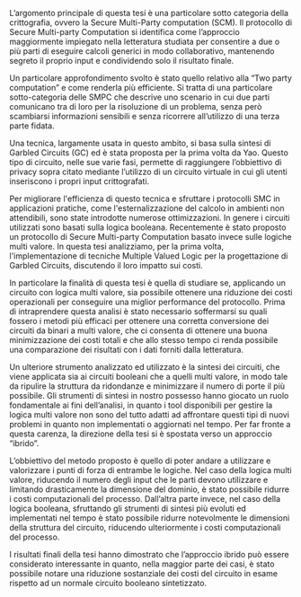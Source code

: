 L’argomento principale di questa tesi è  una particolare sotto categoria della crittografia, ovvero la Secure Multi-Party computation (SCM).  Il protocollo di Secure Multi-party Computation si identifica come l’approccio maggiormente impiegato nella letteratura studiata per consentire a due o più parti di eseguire calcoli generici in modo collaborativo, mantenendo segreto il proprio input e condividendo solo il risultato finale.

Un particolare approfondimento svolto è stato quello relativo alla “Two party computation” e come renderla più efficiente.
Si tratta di una particolare sotto-categoria delle SMPC che descrive uno scenario in cui due parti comunicano tra di loro per la risoluzione di un problema, senza però scambiarsi informazioni sensibili e senza ricorrere all’utilizzo di una terza parte fidata. 

Una tecnica, largamente usata in questo ambito, si basa sulla sintesi di Garbled Circuits (GC) ed è stata proposta per la prima volta da Yao. Questo tipo di circuito, nelle sue varie fasi, permette di raggiungere l’obbiettivo di privacy sopra citato mediante l’utilizzo di un circuito virtuale in cui gli utenti inseriscono i propri input crittografati.

Per migliorare l'efficienza di questo tecnica e sfruttare i protocolli SMC in applicazioni pratiche, come l'esternalizzazione del calcolo in ambienti non attendibili, sono state introdotte numerose ottimizzazioni. In genere i circuiti utilizzati sono basati sulla logica booleana. Recentemente è stato proposto un protocollo di Secure Multi-party Computation basato invece sulle logiche multi valore. In questa tesi analizziamo, per la prima volta, l'implementazione di tecniche Multiple Valued Logic per la progettazione di Garbled Circuits, discutendo il loro impatto sui costi.

In particolare la finalità di questa tesi è quella di studiare se, applicando un circuito con logica multi valore, sia possibile ottenere una riduzione dei costi operazionali per conseguire una miglior performance del protocollo. Prima di intraprendere questa analisi è stato necessario soffermarsi su quali fossero i metodi più efficaci per ottenere una corretta conversione dei circuiti da binari a multi valore, che ci consenta di ottenere una buona minimizzazione dei costi totali e che allo stesso tempo ci renda possibile una comparazione dei risultati con i dati forniti dalla letteratura. 

Un ulteriore strumento analizzato ed utilizzato è la sintesi dei circuiti, che viene applicata sia ai circuiti booleani che a quelli multi valore, in modo tale da ripulire la struttura da ridondanze e minimizzare il numero di porte il più possibile. Gli strumenti di sintesi in nostro possesso hanno giocato un ruolo fondamentale ai fini dell’analisi, in quanto i tool disponibili per gestire la logica multi valore non sono del tutto adatti ad affrontare questi tipi di nuovi problemi in quanto non implementati o aggiornati nel tempo. Per far fronte a questa carenza, la direzione della tesi si è spostata verso un approccio “ibrido”. 

L’obbiettivo del metodo proposto è quello di poter andare a utilizzare e valorizzare i punti di forza di entrambe le logiche. Nel caso della logica multi valore, riducendo il numero degli input che le parti devono utilizzare e limitando drasticamente la dimensione del dominio, è stato possibile ridurre i costi computazionali del processo. Dall’altra parte invece, nel caso della logica booleana, sfruttando gli strumenti di sintesi più evoluti ed implementati nel tempo è stato possibile ridurre notevolmente le dimensioni della struttura del circuito, riducendo ulteriormente i costi computazionali del processo. 

I risultati finali della tesi hanno dimostrato che l’approccio ibrido può essere considerato interessante in quanto, nella maggior parte dei casi, è stato possibile notare una riduzione sostanziale dei costi del circuito in esame rispetto ad un normale circuito booleano sintetizzato.